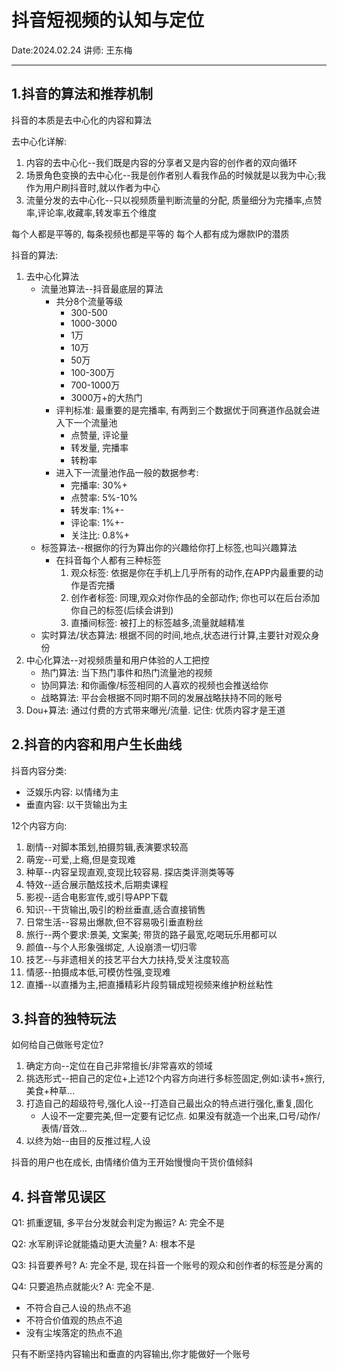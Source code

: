 # 抖音短视频的认知与定位

Date:2024.02.24
讲师: 王东梅

---

## 1.抖音的算法和推荐机制

抖音的本质是去中心化的内容和算法

去中心化详解:

1. 内容的去中心化--我们既是内容的分享者又是内容的创作者的双向循环
2. 场景角色变换的去中心化--我是创作者别人看我作品的时候就是以我为中心;我作为用户刷抖音时,就以作者为中心
3. 流量分发的去中心化--只以视频质量判断流量的分配, 质量细分为完播率,点赞率,评论率,收藏率,转发率五个维度

每个人都是平等的, 每条视频也都是平等的
每个人都有成为爆款IP的潜质

抖音的算法:

1. 去中心化算法
   - 流量池算法--抖音最底层的算法
     - 共分8个流量等级
       - 300-500
       - 1000-3000
       - 1万
       - 10万
       - 50万
       - 100-300万
       - 700-1000万
       - 3000万+的大热门
     - 评判标准: 最重要的是完播率, 有两到三个数据优于同赛道作品就会进入下一个流量池
       - 点赞量, 评论量
       - 转发量, 完播率
       - 转粉率
     - 进入下一流量池作品一般的数据参考:
       - 完播率: 30%+
       - 点赞率: 5%-10%
       - 转发率: 1%+-
       - 评论率: 1%+-
       - 关注比: 0.8%+
   - 标签算法--根据你的行为算出你的兴趣给你打上标签,也叫兴趣算法
     - 在抖音每个人都有三种标签
       1. 观众标签: 依据是你在手机上几乎所有的动作,在APP内最重要的动作是否完播
       2. 创作者标签: 同理,观众对你作品的全部动作; 你也可以在后台添加你自己的标签(后续会讲到)
       3. 直播间标签: 被打上的标签越多,流量就越精准
   - 实时算法/状态算法: 根据不同的时间,地点,状态进行计算,主要针对观众身份
2. 中心化算法--对视频质量和用户体验的人工把控
   - 热门算法: 当下热门事件和热门流量池的视频
   - 协同算法: 和你画像/标签相同的人喜欢的视频也会推送给你
   - 战略算法: 平台会根据不同时期不同的发展战略扶持不同的账号
3. Dou+算法: 通过付费的方式带来曝光/流量. 记住: 优质内容才是王道

## 2.抖音的内容和用户生长曲线

抖音内容分类:

- 泛娱乐内容: 以情绪为主
- 垂直内容: 以干货输出为主

12个内容方向:

1. 剧情--对脚本策划,拍摄剪辑,表演要求较高
2. 萌宠--可爱,上瘾,但是变现难
3. 种草--内容呈现直观,变现比较容易. 探店类评测类等等
4. 特效--适合展示酷炫技术,后期卖课程
5. 影视--适合电影宣传,或引导APP下载
6. 知识--干货输出,吸引的粉丝垂直,适合直接销售
7. 日常生活--容易出爆款,但不容易吸引垂直粉丝
8. 旅行--两个要求:景美, 文案美; 带货的路子最宽,吃喝玩乐用都可以
9. 颜值--与个人形象强绑定, 人设崩溃一切归零
10. 技艺--与非遗相关的技艺平台大力扶持,受关注度较高
11. 情感--拍摄成本低,可模仿性强,变现难
12. 直播--以直播为主,把直播精彩片段剪辑成短视频来维护粉丝粘性

## 3.抖音的独特玩法

如何给自己做账号定位?

1. 确定方向--定位在自己非常擅长/非常喜欢的领域
2. 挑选形式--把自己的定位+上述12个内容方向进行多标签固定,例如:读书+旅行,美食+种草...
3. 打造自己的超级符号,强化人设--打造自己最出众的特点进行强化,重复,固化
   - 人设不一定要完美,但一定要有记忆点. 如果没有就造一个出来,口号/动作/表情/音效...
4. 以终为始--由目的反推过程,人设

抖音的用户也在成长, 由情绪价值为王开始慢慢向干货价值倾斜

## 4. 抖音常见误区

Q1: 抓重逻辑, 多平台分发就会判定为搬运?
A: 完全不是

Q2: 水军刷评论就能撬动更大流量?
A: 根本不是

Q3: 抖音要养号?
A: 完全不是, 现在抖音一个账号的观众和创作者的标签是分离的

Q4: 只要追热点就能火?
A: 完全不是. 

- 不符合自己人设的热点不追
- 不符合价值观的热点不追
- 没有尘埃落定的热点不追

只有不断坚持内容输出和垂直的内容输出,你才能做好一个账号
